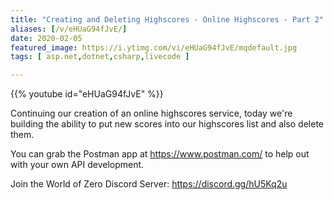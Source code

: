 ```yaml
---
title: "Creating and Deleting Highscores - Online Highscores - Part 2"
aliases: [/v/eHUaG94fJvE/]
date: 2020-02-05
featured_image: https://i.ytimg.com/vi/eHUaG94fJvE/mqdefault.jpg
tags: [ asp.net,dotnet,csharp,livecode ]

---
```


{{% youtube id="eHUaG94fJvE" %}}

Continuing our creation of an online highscores service, today we're building the ability to put new scores into our highscores list and also delete them.

You can grab the Postman app at https://www.postman.com/ to help out with your own API development.

Join the World of Zero Discord Server: https://discord.gg/hU5Kq2u